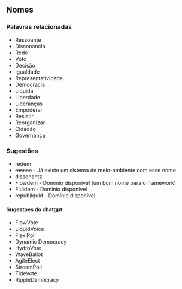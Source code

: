 
## Nomes
### Palavras relacionadas
 - Ressoante
 - Dissonancia
 - Rede
 - Voto
 - Decisão
 - Igualdade
 - Representatividade
 - Democracia
 - Liquida
 - Liberdade
 - Lideranças
 - Empoderar
 - Resistir
 - Reorganizar
 - Cidadão
 - Governança
 
### Sugestões
- redem
-  ~~ressoa~~ - Já existe um sistema de meio-ambiente com esse nome
- dissonantz
- Flowdem - Dominio disponível (um bom nome para o framework)
- Fluidem - Domínio disponível
- republiquid - Domínio disponível

#### Sugestoes do chatgpt
-   FlowVote
-   LiquidVoice
-   FlexiPoll
-   Dynamic Democracy
-   HydroVote
-   WaveBallot
-   AgileElect
-   StreamPoll
-   TideVote
-   RippleDemocracy